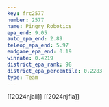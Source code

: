 ```yaml
---
key: frc2577
number: 2577
name: Pingry Robotics
epa_end: 9.05
auto_epa_end: 2.89
teleop_epa_end: 5.97
endgame_epa_end: 0.19
winrate: 0.4219
district_epa_rank: 98
district_epa_percentile: 0.2283
type: Team
---
```

[[2024njall]]
[[2024njfla]]
